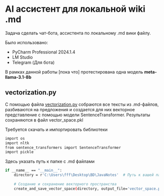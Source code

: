 # AI ассистент для локальной wiki .md

Задача сделать чат-бота, ассистента по локальному .md вики файлу.

Было использовано:

- PyCharm Professional 2024.1.4
- LM Studio
- Telegram (Для бота)

В рамках данной работы [пока что] протестирована одна модель **meta-llama-3.1-8b**

## vectorization.py

С помощью файла [vectorization.py](vectorization.py) собраются все тексты из .md-файлов, разбиваются на предложения и создается для них векторное представление с помощью модели SentenceTransformer. Результаты сохраняются в файл vector_space.pkl

Требуется скачать и импортировать библиотеки

```sh
import os
import nltk
from sentence_transformers import SentenceTransformer
import pickle
```

Здесь указать путь к папке с .md файлами

```sh
if __name__ == "__main__":
    directory = r'C:\Users\fff\Desktop\BD\JavaNotes'  # Путь к вашей папке
    
    # Создание и сохранение векторного пространства
    create_and_save_vector_space(directory, output_file='vector_space.pkl')
```
